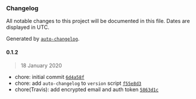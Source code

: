 ### Changelog

All notable changes to this project will be documented in this file. Dates are displayed in UTC.

Generated by [`auto-changelog`](https://github.com/CookPete/auto-changelog).

#### 0.1.2

> 18 January 2020

- chore: initial commit [`6d4a58f`](https://github.com/saulhardman/postcss-hover-media-feature/commit/6d4a58f5c4ccef3f671e8377b7cf170a35fd49e3)
- chore: add `auto-changelog` to `version` script [`f55e8d3`](https://github.com/saulhardman/postcss-hover-media-feature/commit/f55e8d39acdc87fc9dae0f511eb608cc65a8389f)
- chore(Travis): add encrypted email and auth token [`5863d1c`](https://github.com/saulhardman/postcss-hover-media-feature/commit/5863d1c437dbdaac3f476a3062d13eb55b99fed8)
